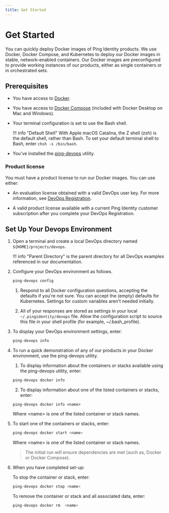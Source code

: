 ```yaml
---
title: Get Started
---
```

# Get Started

You can quickly deploy Docker images of Ping Identity products. We use Docker, Docker Compose, and Kubernetes to deploy our Docker images in stable, network-enabled containers. Our Docker images are preconfigured to provide working instances of our products, either as single containers or in orchestrated sets.

## Prerequisites

* You have access to [Docker](https://docs.docker.com/install/).
* You have access to [Docker Compose](https://docs.docker.com/compose/install/) (included with Docker Desktop on Mac and Windows).
* Your terminal configuration is set to use the Bash shell.

    !!! info "Default Shell"
        With Apple macOS Catalina, the Z shell (zsh) is the default shell, rather than Bash. To set your default terminal shell to Bash, enter `chsh -s /bin/bash`.

* You've installed the [ping-devops](pingDevopsUtil.md#installation) utility.

### Product license

You must have a product license to run our Docker images. You can use either:

* An evaluation license obtained with a valid DevOps user key. For more information, see [DevOps Registration](devopsRegistration.md).

* A valid product license available with a current Ping Identity customer subscription after you complete your DevOps Registration.

## Set Up Your Devops Environment

1. Open a terminal and create a local DevOps directory named `${HOME}/projects/devops`.

    !!! info "Parent Directory"
        is the parent directory for all DevOps examples referenced in our documentation.

1. Configure your DevOps environment as follows.

      ```sh
      ping-devops config
      ```

      1. Respond to all Docker configuration questions, accepting the defaults if you're not sure. You can accept the (empty) defaults for Kubernetes. Settings for custom variables aren't needed initially.

      1. All of your responses are stored as settings in your local `~/.pingidentity/devops` file. Allow the configuration script to source this file in your shell profile (for example, ~/.bash_profile).

1. To display your DevOps environment settings, enter:

      ```sh
      ping-devops info
      ```

1. To run a quick demonstration of any of our products in your Docker environment, use the ping-devops utility.

      1. To display information about the containers or stacks available using the ping-devops utility, enter: 

      ```sh
      ping-devops docker info
      ```

      2. To display information about one of the listed containers or stacks, enter:

      ```shell
      ping-devops docker info <name>
      ```

      Where &lt;name&gt; is one of the listed container or stack names.

1. To start one of the containers or stacks, enter:

      ```sh
      ping-devops docker start <name>
      ```

      Where &lt;name&gt; is one of the listed container or stack names.

      > The initial run will ensure dependencies are met (such as, Docker or Docker Compose).

1. When you have completed set-up:

      To stop the container or stack, enter:

      ```sh
      ping-devops docker stop <name>
      ```

      To remove the container or stack and all associated data, enter:

      ```sh
      ping-devops docker rm  <name>
      ```
